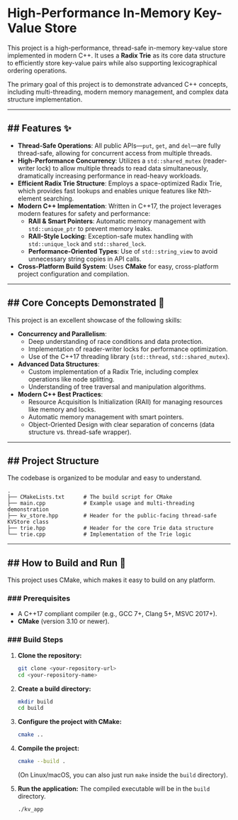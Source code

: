 # High-Performance In-Memory Key-Value Store

This project is a high-performance, thread-safe in-memory key-value store implemented in modern C++. It uses a **Radix Trie** as its core data structure to efficiently store key-value pairs while also supporting lexicographical ordering operations.

The primary goal of this project is to demonstrate advanced C++ concepts, including multi-threading, modern memory management, and complex data structure implementation.

-----

## \#\# Features ✨

  * **Thread-Safe Operations**: All public APIs—`put`, `get`, and `del`—are fully thread-safe, allowing for concurrent access from multiple threads.
  * **High-Performance Concurrency**: Utilizes a `std::shared_mutex` (reader-writer lock) to allow multiple threads to read data simultaneously, dramatically increasing performance in read-heavy workloads.
  * **Efficient Radix Trie Structure**: Employs a space-optimized Radix Trie, which provides fast lookups and enables unique features like Nth-element searching.
  * **Modern C++ Implementation**: Written in C++17, the project leverages modern features for safety and performance:
      * **RAII & Smart Pointers**: Automatic memory management with `std::unique_ptr` to prevent memory leaks.
      * **RAII-Style Locking**: Exception-safe mutex handling with `std::unique_lock` and `std::shared_lock`.
      * **Performance-Oriented Types**: Use of `std::string_view` to avoid unnecessary string copies in API calls.
  * **Cross-Platform Build System**: Uses **CMake** for easy, cross-platform project configuration and compilation.

-----

## \#\# Core Concepts Demonstrated 🧠

This project is an excellent showcase of the following skills:

  * **Concurrency and Parallelism**:
      * Deep understanding of race conditions and data protection.
      * Implementation of reader-writer locks for performance optimization.
      * Use of the C++17 threading library (`std::thread`, `std::shared_mutex`).
  * **Advanced Data Structures**:
      * Custom implementation of a Radix Trie, including complex operations like node splitting.
      * Understanding of tree traversal and manipulation algorithms.
  * **Modern C++ Best Practices**:
      * Resource Acquisition Is Initialization (RAII) for managing resources like memory and locks.
      * Automatic memory management with smart pointers.
      * Object-Oriented Design with clear separation of concerns (data structure vs. thread-safe wrapper).

-----

## \#\# Project Structure

The codebase is organized to be modular and easy to understand.

```
.
├── CMakeLists.txt      # The build script for CMake
├── main.cpp            # Example usage and multi-threading demonstration
├── kv_store.hpp        # Header for the public-facing thread-safe KVStore class
├── trie.hpp            # Header for the core Trie data structure
└── trie.cpp            # Implementation of the Trie logic
```

-----

## \#\# How to Build and Run 🚀

This project uses CMake, which makes it easy to build on any platform.

### \#\#\# Prerequisites

  * A C++17 compliant compiler (e.g., GCC 7+, Clang 5+, MSVC 2017+).
  * **CMake** (version 3.10 or newer).

### \#\#\# Build Steps

1.  **Clone the repository:**

    ```sh
    git clone <your-repository-url>
    cd <your-repository-name>
    ```

2.  **Create a build directory:**

    ```sh
    mkdir build
    cd build
    ```

3.  **Configure the project with CMake:**

    ```sh
    cmake ..
    ```

4.  **Compile the project:**

    ```sh
    cmake --build .
    ```

    (On Linux/macOS, you can also just run `make` inside the `build` directory).

5.  **Run the application:**
    The compiled executable will be in the `build` directory.

    ```sh
    ./kv_app
    ```
